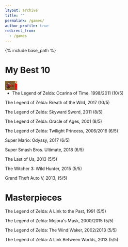 ```yaml
---
layout: archive
title: ""
permalink: /games/
author_profile: true
redirect_from:
  - /games
---
```


{% include base_path %}


My Best 10
======

<img style="float: left;width:40px;height:30px;" src="/images/ocarina.jpg"> <br />
 * The Legend of Zelda: Ocarina of Time, 1998/2011 \(10/5\)

The Legend of Zelda: Breath of the Wild, 2017 \(10/5\)

The Legend of Zelda: Skyward Sword, 2011 \(8/5\)

The Legend of Zelda: Oracle of Ages, 2001 \(8/5\)

The Legend of Zelda: Twilight Princess, 2006/2016 \(6/5\)

Super Mario: Odyssy, 2017 \(6/5\)

Super Smash Bros. Ultimate, 2018 \(6/5\)

The Last of Us, 2013 \(5/5\)

The Witcher 3: Wild Hunter, 2015 \(5/5)

Grand Theft Auto V, 2013, \(5/5\)

Masterpieces
=====

The Legend of Zelda: A Link to the Past, 1991 \(5/5\)

The Legend of Zelda: Mojora's Mask, 2000/2015 \(5/5\)

The Legend of Zelda: The Wind Waker, 2002/2013 \(5/5\)

The Legend of Zelda: A Link Between Worlds, 2013 \(5/5\)



